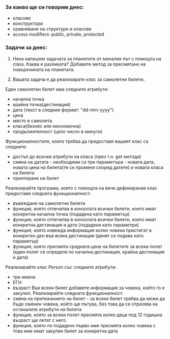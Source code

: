 ### За какво ще си говорим днес:
- класове
- конструктори
- сравняване на структури и класове
- access modifiers: public, private, protected


### Задачи за днес:
1. Нека напишем задачата за планетите от миналия път с помощта на class. Каква е разликата? Добавете метод за пресмятане на повърхнината на планетата. 

2. Вашата задача е да реализирате клас за самолетни билети. 

Един самолетен билет има следните атрибути:
- начална точка
- крайна точка(дестинация)
- дата (текст в следния формат: "dd-mm-yyyy")
- цена
- място в самолета
- класа(бизнес или икономична)
- продължителност (цяло число в минути)
 
 
Функционалностите, които трябва да предоставя вашият клас са следните:
- достъп до всички атрибути на класа (през т.н. get методи)
- смяна на датата - необходими са три параметъра - новата дата, новата цена на билета(тя се променя според датите) и новата класа на билета
- принтиране на билет

Реализирайте програма, която с помощта на вече дефинирания клас предоставя следната функционалност:
- въвеждане на самолетни билети
- функция, която отпечатва в конзолата всички билети, които имат конкретна начална точка (подадена като параметър)
- функция, която отпечатва в конзолата всички билети, които имат конкретна дестинация и дата (подадени като параметри)
- функция, която извежда информация колко човека пристигат в конкретен ден във всяка дестинация (денят се подава като параметър)
- функция, която пресмята средната цена на билетите за всеки полет (един полет се определя по начална дестинация, крайна дестинация и дата)

Реализирайте клас Person със следните атрибути:
- три имена
- ЕГН
- възраст
Във всеки билет добавете информация за човека, който го е закупил. Реализирайте следната функционалност:
- смяна на притежанието на билет - за всеки билет трябва да може да бъде сменен човека, който ще пътува, без това да се отразява на останалите атрибути на билета
- функция, която за всеки полет пресмята колко деца под 12 годишна възраст ще летят с него
- функция, която по подадено първо име пресмята колко човека с това име имат закупен билет за конкретна дата 
